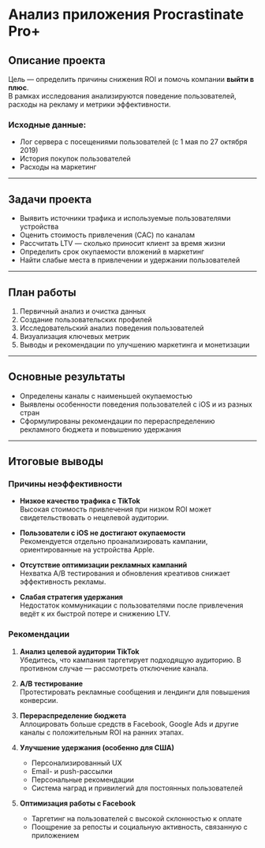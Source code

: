 #  Анализ приложения Procrastinate Pro+

##  Описание проекта

Цель — определить причины снижения ROI и помочь компании **выйти в плюс**.  
В рамках исследования анализируются поведение пользователей, расходы на рекламу и метрики эффективности.

### Исходные данные:

- Лог сервера с посещениями пользователей (с 1 мая по 27 октября 2019)
- История покупок пользователей
- Расходы на маркетинг

---

##  Задачи проекта

- Выявить источники трафика и используемые пользователями устройства
- Оценить стоимость привлечения (CAC) по каналам
- Рассчитать LTV — сколько приносит клиент за время жизни
- Определить срок окупаемости вложений в маркетинг
- Найти слабые места в привлечении и удержании пользователей

---

##  План работы

1. Первичный анализ и очистка данных
2. Создание пользовательских профилей
3. Исследовательский анализ поведения пользователей
4. Визуализация ключевых метрик
5. Выводы и рекомендации по улучшению маркетинга и монетизации

---

##  Основные результаты

- Определены каналы с наименьшей окупаемостью
- Выявлены особенности поведения пользователей с iOS и из разных стран
- Сформулированы рекомендации по перераспределению рекламного бюджета и повышению удержания

---
##  Итоговые выводы

### Причины неэффективности

- **Низкое качество трафика с TikTok**  
  Высокая стоимость привлечения при низком ROI может свидетельствовать о нецелевой аудитории.

- **Пользователи с iOS не достигают окупаемости**  
  Рекомендуется отдельно проанализировать кампании, ориентированные на устройства Apple.

- **Отсутствие оптимизации рекламных кампаний**  
  Нехватка A/B тестирования и обновления креативов снижает эффективность рекламы.

- **Слабая стратегия удержания**  
  Недостаток коммуникации с пользователями после привлечения ведёт к их быстрой потере и снижению LTV.

### Рекомендации

1. **Анализ целевой аудитории TikTok**  
   Убедитесь, что кампания таргетирует подходящую аудиторию. В противном случае — рассмотреть отключение канала.

2. **A/B тестирование**  
   Протестировать рекламные сообщения и лендинги для повышения конверсии.

3. **Перераспределение бюджета**  
   Аллоцировать больше средств в Facebook, Google Ads и другие каналы с положительным ROI на ранних этапах.

4. **Улучшение удержания (особенно для США)**  
   - Персонализированный UX  
   - Email- и push-рассылки  
   - Персональные рекомендации  
   - Система наград и привилегий для постоянных пользователей  

5. **Оптимизация работы с Facebook**  
   - Таргетинг на пользователей с высокой склонностью к оплате  
   - Поощрение за репосты и социальную активность, связанную с приложением